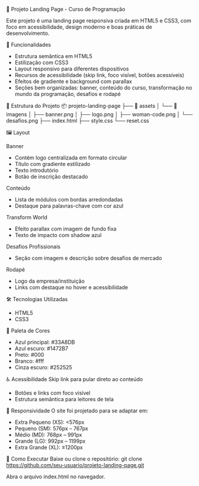 🚀 Projeto Landing Page - Curso de Programação

Este projeto é uma landing page responsiva criada em HTML5 e CSS3, com foco em acessibilidade, design moderno e boas práticas de desenvolvimento.

📌 Funcionalidades
- Estrutura semântica em HTML5
- Estilização com CSS3
- Layout responsivo para diferentes dispositivos
- Recursos de acessibilidade (skip link, foco visível, botões acessíveis)
- Efeitos de gradiente e background com parallax
- Seções bem organizadas: banner, conteúdo do curso, transformação no mundo da programação, desafios e rodapé

📂 Estrutura do Projeto
📦 projeto-landing-page
├── 📁 assets
│   └── 📁 imagens
│       ├── banner.png
│       ├── logo.png
│       ├── woman-code.png
│       └── desafios.png
├── index.html
├── style.css
└── reset.css

🖼️ Layout

Banner
- Contém logo centralizada em formato circular
- Título com gradiente estilizado
- Texto introdutório
- Botão de inscrição destacado

Conteúdo
- Lista de módulos com bordas arredondadas
- Destaque para palavras-chave com cor azul

Transform World
- Efeito parallax com imagem de fundo fixa
- Texto de impacto com shadow azul

Desafios Profissionais
- Seção com imagem e descrição sobre desafios de mercado

Rodapé
- Logo da empresa/instituição
- Links com destaque no hover e acessibilidade

🛠️ Tecnologias Utilizadas
- HTML5
- CSS3

🎨 Paleta de Cores
- Azul principal: #33A8DB
- Azul escuro: #1472B7
- Preto: #000
- Branco: #fff
- Cinza escuro: #252525

♿ Acessibilidade
Skip link para pular direto ao conteúdo
- Botões e links com foco visível
- Estrutura semântica para leitores de tela

📱 Responsividade
O site foi projetado para se adaptar em:
- Extra Pequeno (XS): <576px
- Pequeno (SM): 576px – 767px
- Médio (MD): 768px – 991px
- Grande (LG): 992px – 1199px
- Extra Grande (XL): ≥1200px

🚀 Como Executar
Baixe ou clone o repositório:
git clone https://github.com/seu-usuario/projeto-landing-page.git

Abra o arquivo index.html no navegador.
